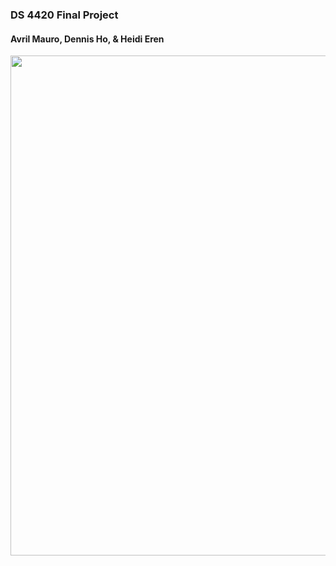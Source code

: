 ### DS 4420 Final Project
#### Avril Mauro, Dennis Ho, & Heidi Eren

<img src="https://i.ibb.co/r20Z71WQ/FINAL-PROJECT-2.png" width=800>
